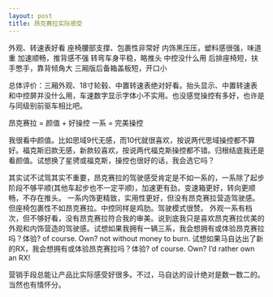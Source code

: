 ```yaml
---
layout: post
title: 昂克赛拉实际感受
---
```


外观、转速表好看
座椅腰部支撑、包裹性非常好
内饰黑压压，塑料感很强，味道重
加速顺畅，推背感不强
转弯车身平稳，略推头
中控没什么用
后排座椅短，扶手憋手，靠背倾角大
三厢版后备箱盖板短，开口小

总体评价：三厢外观、18寸轮毂、中置转速表绝对好看。抬头显示、中置转速表和中控屏并没什么用，车速数字显示字体小不实用。也没感觉操控有多好，也许是与同级别前驱车相比吧。

昂克赛拉 = 颜值 + 好操控
一系 = 完美操控

我很看中颜值。比如思域9代无感，而10代就很喜欢，按说两代思域操控都不算好。福克斯旧款无感，新款较喜欢，按说两代福克斯操控都不错。归根结底我还是看颜值。试想换了星骋或福克斯，操控也很好的话，我会选它吗？

其实试不试驾其实不重要，昂克赛拉的驾驶感受肯定是不如一系的，一系除了起步阶段不够平顺(其他车起步也不一定平顺)，加速更有劲，变速箱更好，转向更顺畅，不存在推头。
一系内饰更精致，实用性更好，但没有昂克赛拉营造驾驶感。但座椅包裹性不如昂克赛拉。中控同样是鸡肋。驾驶模式很赞。
外观一系有档次，但不够好看，没有昂克赛拉符合我的审美。说到底我只是喜欢昂克赛拉优美的外观和内饰营造的驾驶感。试想如果我拥有一辆三系，我会想拥有或体验昂克赛拉吗？体验? of course. Own? not without money to burn. 试想如果马自达出了新的RX，我会想拥有或体验昂克赛拉吗？体验? of course. Own? I’d rather own an RX!

营销手段总能让产品比实际感受好很多。不过，马自达的设计绝对是数一数二的。当然也有情怀分。